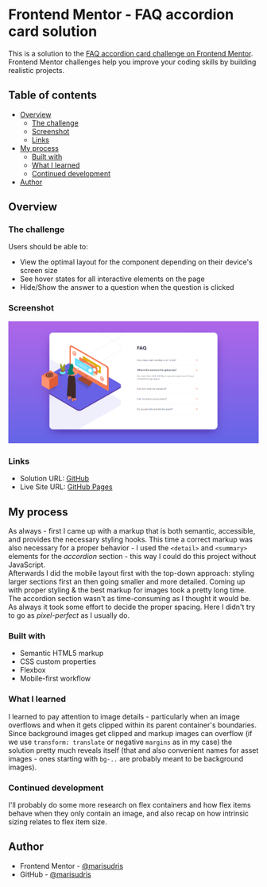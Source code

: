 # Frontend Mentor - FAQ accordion card solution

This is a solution to the [FAQ accordion card challenge on Frontend Mentor](https://www.frontendmentor.io/challenges/faq-accordion-card-XlyjD0Oam). Frontend Mentor challenges help you improve your coding skills by building realistic projects.

## Table of contents

- [Overview](#overview)
  - [The challenge](#the-challenge)
  - [Screenshot](#screenshot)
  - [Links](#links)
- [My process](#my-process)
  - [Built with](#built-with)
  - [What I learned](#what-i-learned)
  - [Continued development](#continued-development)
- [Author](#author)

## Overview

### The challenge

Users should be able to:

- View the optimal layout for the component depending on their device's screen size
- See hover states for all interactive elements on the page
- Hide/Show the answer to a question when the question is clicked

### Screenshot

![](./design/my-solution.png)

### Links

- Solution URL: [GitHub](https://your-solution-url.com)
- Live Site URL: [GitHub Pages](https://your-live-site-url.com)

## My process

As always - first I came up with a markup that is both semantic, accessible, and provides the necessary styling hooks. This time a correct markup was also necessary for a proper behavior - I used the `<detail>` and `<summary>` elements for the _accordion_ section - this way I could do this project without JavaScript.  
Afterwards I did the mobile layout first with the top-down approach: styling larger sections
first an then going smaller and more detailed. Coming up with proper styling & the best markup for
images took a pretty long time. The accordion section wasn't as time-consuming as I thought it
would be. As always it took some effort to decide the proper spacing. Here I didn't try to go as _pixel-perfect_
as I usually do.

### Built with

- Semantic HTML5 markup
- CSS custom properties
- Flexbox
- Mobile-first workflow

### What I learned

I learned to pay attention to image details - particularly when an image overflows and when it gets
clipped within its parent container's boundaries. Since background images get clipped and markup images
can overflow (if we use `transform: translate` or negative `margins` as in my case) the solution pretty much reveals itself (that and also convenient names for asset images - ones starting with `bg-..` are probably meant to be background images).

### Continued development

I'll probably do some more research on flex containers and how flex items behave when they only contain an image, and also recap on how intrinsic sizing relates to flex item size.

## Author

- Frontend Mentor - [@marisudris](https://www.frontendmentor.io/profile/marisudris)
- GitHub - [@marisudris](https://www.github.com/marisudris)
